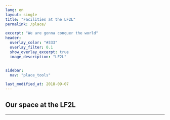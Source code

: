 ```yaml
---
lang: en
layout: single
title: "Facilities at the LF2L"
permalink: /place/

excerpt: "We are gonna conquer the world"
header:  
  overlay_color: "#333"
  overlay_filter: 0.1
  show_overlay_excerpt: true 
  image_description: "LF2L"


sidebar:
  nav: "place_tools"

last_modified_at: 2018-09-07
---
```


## Our space at the LF2L
--- 


